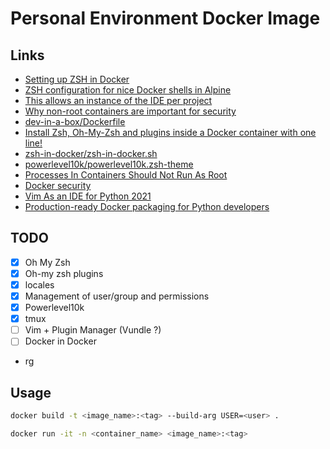 # Personal Environment Docker Image

## Links
* [Setting up ZSH in Docker](https://dev.to/arctic_hen7/setting-up-zsh-in-docker-263f)
* [ZSH configuration for nice Docker shells in Alpine](https://gist.github.com/arctic-hen7/bbfcc3021f7592d2013ee70470fee60b)
* [This allows an instance of the IDE per project](https://github.com/ls12styler/ide)
* [Why non-root containers are important for security](https://engineering.bitnami.com/articles/why-non-root-containers-are-important-for-security.html)
* [dev-in-a-box/Dockerfile](https://github.com/darxkies/dev-in-a-box/blob/master/Dockerfile)
* [Install Zsh, Oh-My-Zsh and plugins inside a Docker container with one line!](https://reposhub.com/linux/system-utilities/deluan-zsh-in-docker.html)
* [zsh-in-docker/zsh-in-docker.sh](https://github.com/deluan/zsh-in-docker/blob/master/zsh-in-docker.sh)
* [powerlevel10k/powerlevel10k.zsh-theme](https://github.com/romkatv/powerlevel10k/blob/master/powerlevel10k.zsh-theme)
* [Processes In Containers Should Not Run As Root](https://medium.com/@mccode/processes-in-containers-should-not-run-as-root-2feae3f0df3b)
* [Docker security](https://docs.docker.com/engine/security/)
* [Vim As an IDE for Python 2021](https://medium.com/nerd-for-tech/vim-as-an-ide-for-python-2021-f922da6d2cfe)
* [Production-ready Docker packaging for Python developers](https://pythonspeed.com/docker/)

## TODO

- [x] Oh My Zsh
- [x] Oh-my zsh plugins
- [x] locales
- [x] Management of user/group and permissions
- [x] Powerlevel10k
- [x] tmux
- [ ] Vim + Plugin Manager (Vundle ?)
- [ ] Docker in Docker
- rg

## Usage
```sh
docker build -t <image_name>:<tag> --build-arg USER=<user> .
```

```sh
docker run -it -n <container_name> <image_name>:<tag>
```
